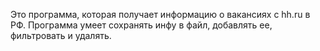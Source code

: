 Это программа, которая получает информацию о вакансиях с hh.ru в РФ. Программа умеет сохранять инфу в файл, добавлять ее, фильтровать и удалять.